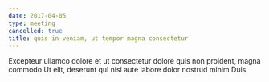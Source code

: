 ```yaml
---
date: 2017-04-05
type: meeting
cancelled: true
title: quis in veniam, ut tempor magna consectetur
---
```

Excepteur ullamco dolore et ut consectetur dolore quis non proident, magna commodo Ut elit, deserunt qui nisi aute labore dolor nostrud minim Duis